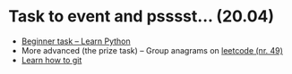 # Task to event and psssst... (20.04)

- [Beginner task – Learn Python](https://www.npmjs.com/package/isemail)
- More advanced (the prize task) – Group anagrams on [leetcode (nr. 49)](https://leetcode.com/problems/group-anagrams/description/)
- [Learn how to git](https://www.freecodecamp.org/news/introduction-to-git-and-github/)